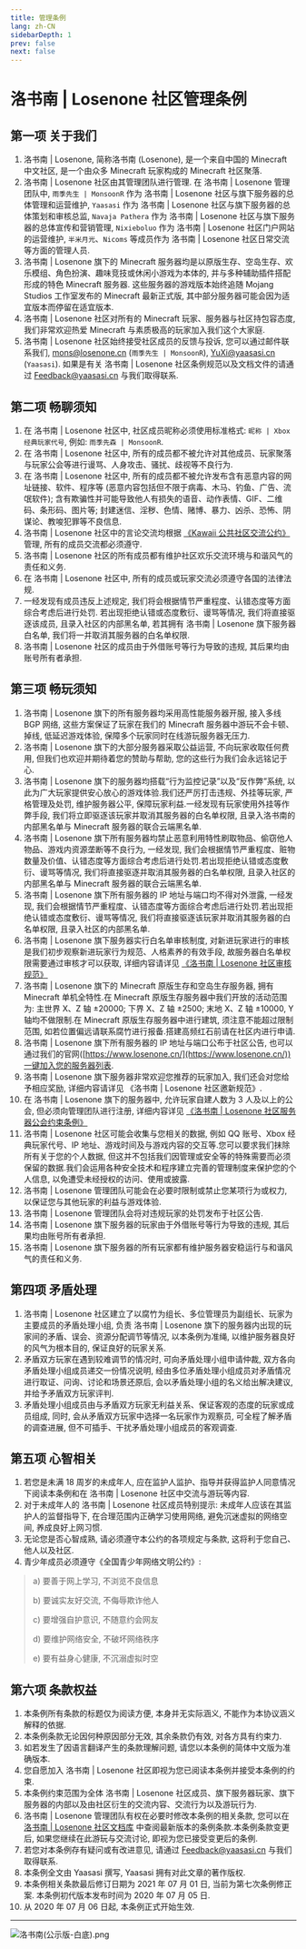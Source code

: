 ```yaml
---
title: 管理条例
lang: zh-CN
sidebarDepth: 1
prev: false
next: false
---
```


# 洛书南 | Losenone 社区管理条例

## 第一项 关于我们

1. 洛书南 | Losenone, 简称洛书南 (Losenone), 是一个来自中国的 Minecraft 中文社区, 是一个由众多 Minecraft 玩家构成的 Minecraft 社区聚落.
2. 洛书南 | Losenone 社区由其管理团队进行管理. 在 洛书南 | Losenone 管理团队中, `雨季先生 | MonsoonR` 作为 洛书南 | Losenone 社区与旗下服务器的总体管理和运营维护, `Yaasasi` 作为 洛书南 | Losenone 社区与旗下服务器的总体策划和审核总监, `Navaja Pathera` 作为 洛书南 | Losenone 社区与旗下服务器的总体宣传和营销管理, `Nixieboluo` 作为 洛书南 | Losenone 社区门户网站的运营维护, `半米月光`、`Nicoms` 等成员作为 洛书南 | Losenone 社区日常交流等方面的管理人员.
3. 洛书南 | Losenone 旗下的 Minecraft 服务器均是以原版生存、空岛生存、欢乐模组、角色扮演、趣味竞技或休闲小游戏为本体的, 并与多种辅助插件搭配形成的特色 Minecraft 服务器. 这些服务器的游戏版本始终追随 Mojang Studios 工作室发布的 Minecraft 最新正式版, 其中部分服务器可能会因为适宜版本而停留在适宜版本.
4. 洛书南 | Losenone 社区对所有的 Minecraft 玩家、服务器与社区持包容态度, 我们非常欢迎热爱 Minecraft 与素质极高的玩家加入我们这个大家庭.
5. 洛书南 | Losenone 社区始终接受社区成员的反馈与投诉, 您可以通过邮件联系我们, [mons@losenone.cn](mailto:mons@losenone.cn) (`雨季先生 | MonsoonR`), [YuXi@yaasasi.cn](mailto:YuXi@yaasasi.cn) (`Yaasasi`). 如果是有关 洛书南 | Losenone 社区条例规范以及文档文件的请通过 [Feedback@yaasasi.cn](mailto:Feedback@yaasasi.cn) 与我们取得联系.

## 第二项 畅聊须知

1. 在 洛书南 | Losenone 社区中, 社区成员昵称必须使用标准格式: `昵称 | Xbox 经典玩家代号`, 例如: `雨季先森 | MonsoonR`.
2. 在 洛书南 | Losenone 社区中, 所有的成员都不被允许对其他成员、玩家聚落与玩家公会等进行谩骂、人身攻击、骚扰、歧视等不良行为.
3. 在 洛书南 | Losenone 社区中, 所有的成员都不被允许发布含有恶意内容的网址链接、软件、程序等 (恶意内容包括但不限于病毒、木马、钓鱼、广告、流氓软件); 含有欺骗性并可能导致他人有损失的语音、动作表情、GIF、二维码、条形码、图片等; 封建迷信、淫秽、色情、赌博、暴力、凶杀、恐怖、阴谋论、教唆犯罪等不良信息.
4. 洛书南 | Losenone 社区中的言论交流均根据 [《Kawaii 公共社区交流公约》](http://kawaii.yaasasi.cn/) 管理, 所有的成员交流都必须遵守.
5. 洛书南 | Losenone 社区的所有成员都有维护社区欢乐交流环境与和谐风气的责任和义务.
6. 在 洛书南 | Losenone 社区中, 所有的成员或玩家交流必须遵守各国的法律法规.
7. 一经发现有成员违反上述规定, 我们将会根据情节严重程度、认错态度等方面综合考虑后进行处罚. 若出现拒绝认错或态度敷衍、谩骂等情况, 我们将直接驱逐该成员, 且录入社区的内部黑名单, 若其拥有 洛书南 | Losenone 旗下服务器白名单, 我们将一并取消其服务器的白名单权限.
8. 洛书南 | Losenone 社区的成员由于外借账号等行为导致的违规, 其后果均由账号所有者承担.

## 第三项 畅玩须知

1. 洛书南 | Losenone 旗下的所有服务器均采用高性能服务器开服, 接入多线 BGP 网络, 这些方案保证了玩家在我们的 Minecraft 服务器中游玩不会卡顿、掉线, 低延迟游戏体验, 保障多个玩家同时在线游玩服务器无压力.
2. 洛书南 | Losenone 旗下的大部分服务器采取公益运营, 不向玩家收取任何费用, 但我们也欢迎并期待着您的赞助与帮助, 您的这些行为我们会永远铭记于心.
3. 洛书南 | Losenone 旗下的服务器均搭载“行为监控记录”以及“反作弊”系统, 以此为广大玩家提供安心放心的游戏体验.我们还严厉打击违规、外挂等玩家, 严格管理及处罚, 维护服务器公平, 保障玩家利益.一经发现有玩家使用外挂等作弊手段, 我们将立即驱逐该玩家并取消其服务器的白名单权限, 且录入洛书南的内部黑名单与 Minecraft 服务器的联合云端黑名单.
4. 洛书南 | Losenone 旗下所有服务器均禁止恶意利用特性刷取物品、偷窃他人物品、游戏内资源垄断等不良行为, 一经发现, 我们会根据情节严重程度、赃物数量及价值、认错态度等方面综合考虑后进行处罚.若出现拒绝认错或态度敷衍、谩骂等情况, 我们将直接驱逐并取消其服务器的白名单权限, 且录入社区的内部黑名单与 Minecraft 服务器的联合云端黑名单.
5. 洛书南 | Losenone 旗下所有服务器的 IP 地址与端口均不得对外泄露, 一经发现, 我们会根据情节严重程度、认错态度等方面综合考虑后进行处罚.若出现拒绝认错或态度敷衍、谩骂等情况, 我们将直接驱逐该玩家并取消其服务器的白名单权限, 且录入社区的内部黑名单.
6. 洛书南 | Losenone 旗下服务器实行白名单审核制度, 对新进玩家进行的审核是我们初步观察新进玩家行为规范、人格素养的有效手段, 故服务器白名单权限需要通过审核才可以获取, 详细内容请详见 [《洛书南 | Losenone 社区审核规范》](./review_rules.md)
7. 洛书南 | Losenone 旗下的 Minecraft 原版生存和空岛生存服务器, 拥有 Minecraft 单机全特性.在 Minecraft 原版生存服务器中我们开放的活动范围为: 主世界 X、Z 轴 ±20000; 下界 X、Z 轴 ±2500; 末地 X、Z 轴 ±10000, Y 轴均不做限制.在 Minecraft 原版生存服务器中进行建筑, 须注意不能超过限制范围, 如若位置偏远请联系腐竹进行报备.搭建高频红石前请在社区内进行申请.
8. 洛书南 | Losenone 旗下所有服务器的 IP 地址与端口公布于社区公告, 也可以通过我们的官网([https://www.losenone.cn/](https://www.losenone.cn/))一键加入您的服务器列表.
9. 洛书南 | Losenone 旗下服务器非常欢迎您推荐的玩家加入, 我们还会对您给予相应奖励, 详细内容请详见 《洛书南 | Losenone 社区邀新规范》.
10. 在 洛书南 | Losenone 旗下的服务器中, 允许玩家自建人数为 3 人及以上的公会, 但必须向管理团队进行注册, 详细内容详见 [《洛书南 | Losenone 社区服务器公会约束条例》](./guild_rules.md)
11. 洛书南 | Losenone 社区可能会收集与您相关的数据, 例如 QQ 账号、Xbox 经典玩家代号、IP 地址、游戏时间及与游戏内容的交互等.您可以要求我们抹除所有关于您的个人数据, 但这并不包括我们因管理或安全等的特殊需要而必须保留的数据.我们会运用各种安全技术和程序建立完善的管理制度来保护您的个人信息, 以免遭受未经授权的访问、使用或披露.
12. 洛书南 | Losenone 管理团队可能会在必要时限制或禁止您某项行为或权力, 以保证您与其他玩家的利益与游戏体验.
13. 洛书南 | Losenone 管理团队会将对违规玩家的处罚发布于社区公告.
14. 洛书南 | Losenone 旗下服务器的玩家由于外借账号等行为导致的违规, 其后果均由账号所有者承担.
15. 洛书南 | Losenone 旗下服务器的所有玩家都有维护服务器安稳运行与和谐风气的责任和义务.

## 第四项 矛盾处理

1. 洛书南 | Losenone 社区建立了以腐竹为组长、多位管理员为副组长、玩家为主要成员的矛盾处理小组, 负责 洛书南 | Losenone 旗下的服务器内出现的玩家间的矛盾、误会、资源分配调节等情况, 以本条例为准绳, 以维护服务器良好的风气为根本目的, 保证良好的玩家关系.
2. 矛盾双方玩家在遇到较难调节的情况时, 可向矛盾处理小组申请仲裁, 双方各向矛盾处理小组成员递交一份情况说明, 经由多位矛盾处理小组成员对矛盾情况进行取证、问询、讨论和场景还原后, 会以矛盾处理小组的名义给出解决建议, 并给予矛盾双方玩家评判.
3. 矛盾处理小组成员由与矛盾双方玩家无利益关系、保证客观的态度的玩家或成员组成, 同时, 会从矛盾双方玩家中选择一名玩家作为观察员, 可全程了解矛盾的调查进展, 但不可插手、干扰矛盾处理小组成员的客观调查.

## 第五项 心智相关

1. 若您是未满 18 周岁的未成年人, 应在监护人监护、指导并获得监护人同意情况下阅读本条例和在 洛书南 | Losenone 社区中交流与游玩等内容.
2. 对于未成年人的 洛书南 | Losenone 社区成员特别提示: 未成年人应该在其监护人的监督指导下, 在合理范围内正确学习使用网络, 避免沉迷虚拟的网络空间, 养成良好上网习惯.
3. 无论您是否心智成熟, 请必须遵守本公约的各项规定与条款, 这将利于您自己、他人以及社区.
4. 青少年成员必须遵守《全国青少年网络文明公约》:

> a) 要善于网上学习, 不浏览不良信息
>
> b) 要诚实友好交流, 不侮辱欺诈他人
>
> c) 要增强自护意识, 不随意约会网友
>
> d) 要维护网络安全, 不破坏网络秩序
>
> e) 要有益身心健康, 不沉溺虚拟时空

## 第六项 条款权益

1. 本条例所有条款的标题仅为阅读方便, 本身并无实际涵义, 不能作为本协议涵义解释的依据.
2. 本条例条款无论因何种原因部分无效, 其余条款仍有效, 对各方具有约束力.
3. 如若发生了因语言翻译产生的条款理解问题, 请您以本条例的简体中文版为准确版本.
4. 您自愿加入 洛书南 | Losenone 社区即视为您已阅读本条例并接受本条例的约束.
5. 本条例约束范围为全体 洛书南 | Losenone 社区成员、旗下服务器玩家、旗下服务器的内部以及由社区衍生的交流内容、交流行为以及游玩行为.
6. 洛书南 | Losenone 管理团队有权在必要时修改本条例的相关条款, 您可以在 [洛书南 | Losenone 社区文档库](https://lsn.yaasasi.cn/) 中查阅最新版本的条例条款.本条例条款变更后, 如果您继续在此游玩与交流讨论, 即视为您已接受变更后的条例.
7. 若您对本条例存有疑问或有改进意见, 请通过 [Feedback@yaasasi.cn](mailto:Feedback@yaasasi.cn) 与我们取得联系.
8. 本条例全文由 Yaasasi 撰写, Yaasasi 拥有对此文章的著作版权.
9. 本条例相关条款最后修订日期为 2021 年 07 月 01 日, 当前为第七次条例修正案. 本条例初代版本发布时间为 2020 年 07 月 05 日.
10. 从 2020 年 07 月 06 日起, 本条例正式开始生效.

---

![洛书南(公示版-白底).png](https://pic.baixiongz.com/uploads/2021/01/25/95c3132bee345.png)
